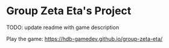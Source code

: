 # Group Zeta Eta's Project

TODO: update readme with game description

Play the game: https://hdb-gamedev.github.io/group-zeta-eta/
